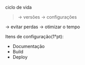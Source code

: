 ciclo de vida

> → versões
> → configurações

→ evitar perdas
→ otimizar o tempo

Itens de configuração(1°pt):

- Documentação
- Build
- Deploy
